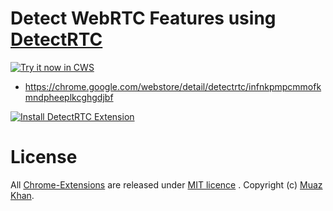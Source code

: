 # Detect WebRTC Features using [DetectRTC](https://github.com/muaz-khan/DetectRTC)

<a target="_blank" href="https://chrome.google.com/webstore/detail/detectrtc/infnkpmpcmmofkmndpheeplkcghgdjbf">![Try it now in CWS](https://raw.github.com/GoogleChrome/chrome-app-samples/master/tryitnowbutton.png "Click here to install this extension from the Chrome Web Store")</a>

* https://chrome.google.com/webstore/detail/detectrtc/infnkpmpcmmofkmndpheeplkcghgdjbf

<a target="_blank" href="https://chrome.google.com/webstore/detail/detectrtc/infnkpmpcmmofkmndpheeplkcghgdjbf"><img alt="Install DetectRTC Extension" src="https://lh3.googleusercontent.com/ToXUsqVL-QFFtUf5L700XYC_Yw7_EnDvxtTRbQ_LA0LrIox9BR7Ae75rSQos2EZqfrBZC6eK_Vs=w640-h400-e365" title="Click here to install this sample from the Chrome Web Store"></img></a>

# License

All [Chrome-Extensions](https://github.com/muaz-khan/Chrome-Extensions) are released under [MIT licence](https://www.webrtc-experiment.com/licence/) . Copyright (c) [Muaz Khan](https://github.com/muaz-khan).
